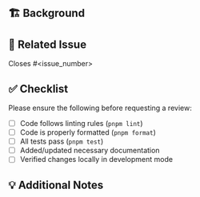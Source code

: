 ## 🏗️ Background

<!-- Briefly describe the context and purpose of this pull request. -->

## 🧩 Related Issue

<!-- Link the issue this PR addresses. -->

Closes #<issue_number>

## ✅ Checklist

Please ensure the following before requesting a review:

- [ ] Code follows linting rules (`pnpm lint`)
- [ ] Code is properly formatted (`pnpm format`)
- [ ] All tests pass (`pnpm test`)
- [ ] Added/updated necessary documentation
- [ ] Verified changes locally in development mode

## 💡 Additional Notes

<!-- Add any additional information or context for reviewers here. -->
